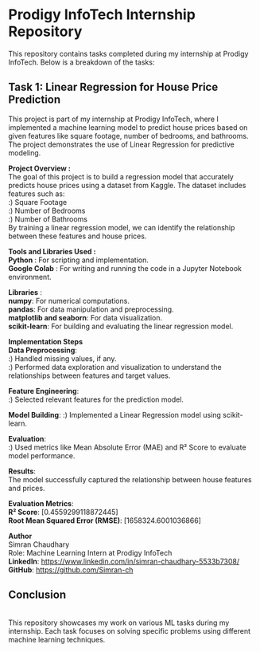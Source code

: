 # Prodigy InfoTech Internship Repository

This repository contains tasks completed during my internship at Prodigy InfoTech. Below is a breakdown of the tasks:

## Task 1: Linear Regression for House Price Prediction
This project is part of my internship at Prodigy InfoTech, where I implemented a machine learning model to predict house prices based on given features like square footage, number of bedrooms, and bathrooms. The project demonstrates the use of Linear Regression for predictive modeling.
<br>

**Project Overview :**
<br>
The goal of this project is to build a regression model that accurately predicts house prices using a dataset from Kaggle. The dataset includes features such as:
<br>
:) Square Footage
<br>
:) Number of Bedrooms
<br>
:) Number of Bathrooms
<br>
By training a linear regression model, we can identify the relationship between these features and house prices.
<br>

**Tools and Libraries Used :**
<br>
**Python** : For scripting and implementation.
<br>
**Google Colab** : For writing and running the code in a Jupyter Notebook environment.
<br>

**Libraries** :
<br>
**numpy**: For numerical computations.
<br>
**pandas**: For data manipulation and preprocessing.
<br>
**matplotlib and seaborn**: For data visualization.
<br>
**scikit-learn**: For building and evaluating the linear regression model.
<br>

**Implementation Steps** 
<br>
**Data Preprocessing**: 
<br>
:) Handled missing values, if any.
<br>
:) Performed data exploration and visualization to understand the relationships between features and target values.
<br>

**Feature Engineering**:
<br>
:) Selected relevant features for the prediction model.
<br>

**Model Building**:
:) Implemented a Linear Regression model using scikit-learn.
<br>

**Evaluation**:
<br>
:) Used metrics like Mean Absolute Error (MAE) and R² Score to evaluate model performance.
<br>

**Results**:
<br>
The model successfully captured the relationship between house features and prices.
<br>

**Evaluation Metrics**:
<br>
**R² Score**: [0.4559299118872445]
<br>
**Root Mean Squared Error (RMSE)**: [1658324.6001036866]
<br>

**Author**
<br>
Simran Chaudhary
<br>
Role: Machine Learning Intern at Prodigy InfoTech
<br>
**LinkedIn**: https://www.linkedin.com/in/simran-chaudhary-5533b7308/
<br>
**GitHub**: https://github.com/Simran-ch
<br>

## Conclusion
<br>
This repository showcases my work on various ML tasks during my internship. Each task focuses on solving specific problems using different machine learning techniques.
